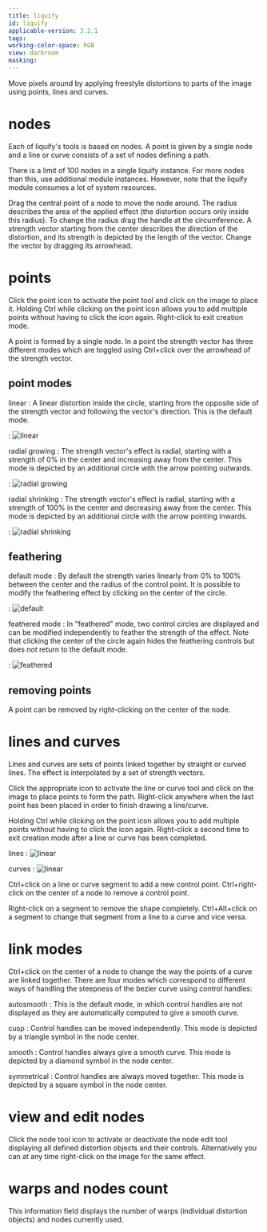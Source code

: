 ```yaml
---
title: liquify
id: liquify
applicable-version: 3.2.1
tags: 
working-color-space: RGB
view: darkroom
masking: 
---
```


Move pixels around by applying freestyle distortions to parts of the image using points, lines and curves.

# nodes

 Each of liquify's tools is based on nodes. A point is given by a single node and a line or curve consists of a set of nodes defining a path.

There is a limit of 100 nodes in a single liquify instance. For more nodes than this, use additional module instances. However, note that the liquify module consumes a lot of system resources. 

Drag the central point of a node to move the node around. The radius describes the area of the applied effect (the distortion occurs only inside this radius). To change the radius drag the handle at the circumference. A strength vector starting from the center describes the direction of the distortion, and its strength is depicted by the length of the vector. Change the vector by dragging its arrowhead. 

# points

Click the point icon to activate the point tool and click on the image to place it. Holding Ctrl while clicking on the point icon allows you to add multiple points without having to click the icon again. Right-click to exit creation mode.

A point is formed by a single node. In a point the strength vector has three different modes which are toggled using Ctrl+click over the arrowhead of the strength vector.

## point modes

linear
: A linear distortion inside the circle, starting from the opposite side of the strength vector and following the vector's direction. This is the default mode.

: ![linear](./liquify/liquify_ex1.png#w33)

radial growing
: The strength vector's effect is radial, starting with a strength of 0% in the center and increasing away from the center. This mode is depicted by an additional circle with the arrow pointing outwards.

: ![radial growing](./liquify/liquify_ex4.png#w33)

radial shrinking
: The strength vector's effect is radial, starting with a strength of 100% in the center and decreasing away from the center. This mode is depicted by an additional circle with the arrow pointing inwards.

: ![radial shrinking](./liquify/liquify_ex3.png#w33)

## feathering

default mode
: By default the strength varies linearly from 0% to 100% between the center and the radius of the control point. It is possible to modify the feathering effect by clicking on the center of the circle.

: ![default](./liquify/liquify_ex1.png#w33)

feathered mode
: In "feathered" mode, two control circles are displayed and can be modified independently to feather the strength of the effect. Note that clicking the center of the circle again hides the feathering controls but does _not_ return to the default mode.

: ![feathered](./liquify/liquify_ex2.png#w33)

## removing points

A point can be removed by right-clicking on the center of the node.

# lines and curves

Lines and curves are sets of points linked together by straight or curved lines. The effect is interpolated by a set of strength vectors. 

Click the appropriate icon to activate the line or curve tool and click on the image to place points to form the path. Right-click anywhere when the last point has been placed in order to finish drawing a line/curve.

Holding Ctrl while clicking on the point icon allows you to add multiple points without having to click the icon again. Right-click a second time to exit creation mode after a line or curve has been completed.

lines
: ![linear](./liquify/liquify_ex5.png#w50)

curves
: ![linear](./liquify/liquify_ex6.png#w50)

Ctrl+click on a line or curve segment to add a new control point. Ctrl+right-click on the center of a node to remove a control point. 

Right-click on a segment to remove the shape completely. Ctrl+Alt+click on a segment to change that segment from a line to a curve and vice versa.

# link modes

Ctrl+click on the center of a node to change the way the points of a curve are linked together. There are four modes which correspond to different ways of handling the steepness of the bezier curve using control handles: 

autosmooth
: This is the default mode, in which control handles are not displayed as they are automatically computed to give a smooth curve.

cusp
: Control handles can be moved independently. This mode is depicted by a triangle symbol in the node center.

smooth
: Control handles always give a smooth curve. This mode is depicted by a diamond symbol in the node center.

symmetrical
: Control handles are always moved together. This mode is depicted by a square symbol in the node center.

# view and edit nodes

Click the node tool icon to activate or deactivate the node edit tool displaying all defined distortion objects and their controls. Alternatively you can at any time right-click on the image for the same effect. 

# warps and nodes count

This information field displays the number of warps (individual distortion objects) and nodes currently used.

